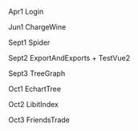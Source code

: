 Apr1 Login

Jun1 ChargeWine

Sept1 Spider

Sept2 ExportAndExports +  TestVue2

Sept3 TreeGraph

Oct1 EchartTree

Oct2 LibitIndex

Oct3 FriendsTrade

